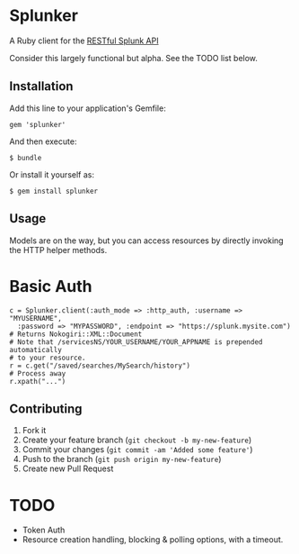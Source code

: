 # Splunker 

A Ruby client for the [RESTful Splunk API](http://dev.splunk.com/view/rest-api-overview/SP-CAAADP8)

Consider this largely functional but alpha.  See the TODO list below.

## Installation

Add this line to your application's Gemfile:

    gem 'splunker'

And then execute:

    $ bundle

Or install it yourself as:

    $ gem install splunker

## Usage

Models are on the way, but you can access resources by directly invoking the
HTTP helper methods.

# Basic Auth
    c = Splunker.client(:auth_mode => :http_auth, :username => "MYUSERNAME", 
      :password => "MYPASSWORD", :endpoint => "https://splunk.mysite.com")
    # Returns Nokogiri::XML::Document 
    # Note that /servicesNS/YOUR_USERNAME/YOUR_APPNAME is prepended automatically
    # to your resource.
    r = c.get("/saved/searches/MySearch/history")
    # Process away
    r.xpath("...")
    
## Contributing

1. Fork it
2. Create your feature branch (`git checkout -b my-new-feature`)
3. Commit your changes (`git commit -am 'Added some feature'`)
4. Push to the branch (`git push origin my-new-feature`)
5. Create new Pull Request

# TODO
* Token Auth
* Resource creation handling, blocking & polling options, with a timeout.
